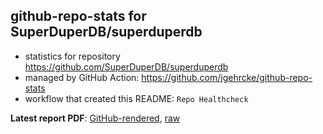 ## github-repo-stats for SuperDuperDB/superduperdb

- statistics for repository https://github.com/SuperDuperDB/superduperdb
- managed by GitHub Action: https://github.com/jgehrcke/github-repo-stats
- workflow that created this README: `Repo Healthcheck`

**Latest report PDF**: [GitHub-rendered](https://github.com/SuperDuperDB/superduperdb/blob/github-repo-stats/SuperDuperDB/superduperdb/latest-report/report.pdf), [raw](https://github.com/SuperDuperDB/superduperdb/raw/github-repo-stats/SuperDuperDB/superduperdb/latest-report/report.pdf)

